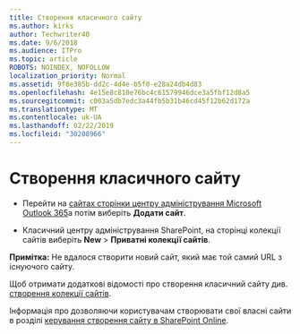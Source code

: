 ```yaml
---
title: Створення класичного сайту
ms.author: kirks
author: Techwriter40
ms.date: 9/6/2018
ms.audience: ITPro
ms.topic: article
ROBOTS: NOINDEX, NOFOLLOW
localization_priority: Normal
ms.assetid: 9f8e385b-dd2c-4d4e-b5f0-e28a24db4d83
ms.openlocfilehash: 4e15e8c810e76bc4c61579946dce3a5fbf12d8a5
ms.sourcegitcommit: c003a5db7edc3a44fb5b31b46cd45f12b62d172a
ms.translationtype: MT
ms.contentlocale: uk-UA
ms.lasthandoff: 02/22/2019
ms.locfileid: "30208966"
---
```

# <a name="create-a-classic-site"></a>Створення класичного сайту

- Перейти на [сайтах сторінки центру адміністрування Microsoft Outlook 365](https://portal.office.com/adminportal/home#/SitesList)а потім виберіть **Додати сайт**. 
    
- Класичний центру адміністрування SharePoint, на сторінці колекції сайтів виберіть **New** \> **Приватні колекції сайтів**. 
    
 **Примітка:** Не вдалося створити новий сайт, який має той самий URL з існуючого сайту. 
  
Щоб отримати додаткові відомості про створення класичний сайту див. [створення колекції сайтів](https://go.microsoft.com/fwlink/?linkid=866295).
  
Інформація про дозволяючи користувачам створювати свої власні сайти в розділі [керування створення сайту в SharePoint Online](https://go.microsoft.com/fwlink/?linkid=866296).
  

